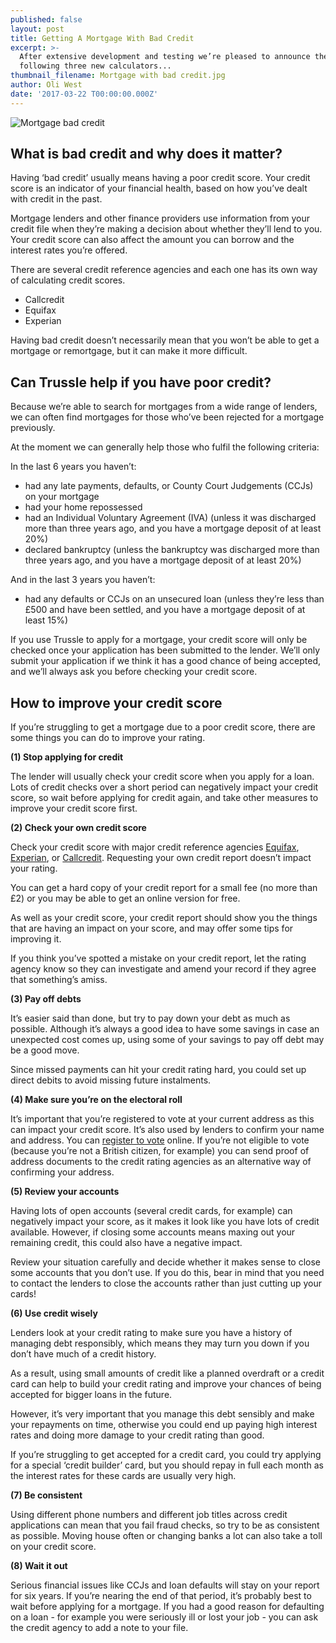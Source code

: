 ```yaml
---
published: false
layout: post
title: Getting A Mortgage With Bad Credit
excerpt: >-
  After extensive development and testing we’re pleased to announce the
  following three new calculators...
thumbnail_filename: Mortgage with bad credit.jpg
author: Oli West
date: '2017-03-22 T00:00:00.000Z'
---
```

![Mortgage bad credit]({{site.baseurl}}/images/post_images/Mortgage%20with%20bad%20credit.jpg)

## What is bad credit and why does it matter?
Having ‘bad credit’ usually means having a poor credit score. Your credit score is an indicator of your financial health, based on how you’ve dealt with credit in the past.

Mortgage lenders and other finance providers use information from your credit file when they’re making a decision about whether they’ll lend to you. Your credit score can also affect the amount you can borrow and the interest rates you’re offered. 
 
There are several credit reference agencies and each one has its own way of calculating credit scores.

- Callcredit
- Equifax
- Experian
 
Having bad credit doesn’t necessarily mean that you won’t be able to get a mortgage or remortgage, but it can make it more difficult.  
 

## Can Trussle help if you have poor credit?
Because we’re able to search for mortgages from a wide range of lenders, we can often find mortgages for those who’ve been rejected for a mortgage previously.
 
At the moment we can generally help those who fulfil the following criteria:
 
In the last 6 years you haven’t:
* had any late payments, defaults, or County Court Judgements (CCJs) on your mortgage
* had your home repossessed
* had an Individual Voluntary Agreement (IVA) (unless it was discharged more than three years ago, and you have a mortgage deposit of at least 20%)
* declared bankruptcy (unless the bankruptcy was discharged more than three years ago, and you have a mortgage deposit of at least 20%)

And in the last 3 years you haven’t:
* had any defaults or CCJs on an unsecured loan (unless they’re less than £500 and have been settled, and you have a mortgage deposit of at least 15%)
 
If you use Trussle to apply for a mortgage, your credit score will only be checked once your application has been submitted to the lender. We’ll only submit your application if we think it has a good chance of being accepted, and we’ll always ask you before checking your credit score.

## How to improve your credit score

If you’re struggling to get a mortgage due to a poor credit score, there are some things you can do to improve your rating.

**(1) Stop applying for credit**

The lender will usually check your credit score when you apply for a loan. Lots of credit checks over a short period can negatively impact your credit score, so wait before applying for credit again, and take other measures to improve your credit score first.

**(2) Check your own credit score**

Check your credit score with major credit reference agencies [Equifax](https://www.equifax.co.uk/), [Experian](http://www.experian.co.uk/), or [Callcredit](http://www.callcredit.co.uk/). Requesting your own credit report doesn’t impact your rating.

You can get a hard copy of your credit report for a small fee (no more than £2) or you may be able to get an online version for free.

As well as your credit score, your credit report should show you the things that are having an impact on your score, and may offer some tips for improving it.

If you think you’ve spotted a mistake on your credit report, let the rating agency know so they can investigate and amend your record if they agree that something’s amiss.

**(3) Pay off debts**

It’s easier said than done, but try to pay down your debt as much as possible. Although it’s always a good idea to have some savings in case an unexpected cost comes up, using some of your savings to pay off debt may be a good move. 

Since missed payments can hit your credit rating hard, you could set up direct debits to avoid missing future instalments. 

**(4) Make sure you’re on the electoral roll**

It’s important that you’re registered to vote at your current address as this can impact your credit score. It’s also used by lenders to confirm your name and address.
You can [register to vote](https://www.gov.uk/register-to-vote) online. If you’re not eligible to vote (because you’re not a British citizen, for example) you can send proof of address documents to the credit rating agencies as an alternative way of confirming your address.

**(5) Review your accounts**

Having lots of open accounts (several credit cards, for example) can negatively impact your score, as it makes it look like you have lots of credit available. However, if closing some accounts means maxing out your remaining credit, this could also have a negative impact.

Review your situation carefully and decide whether it makes sense to close some accounts that you don’t use. If you do this, bear in mind that you need to contact the lenders to close the accounts rather than just cutting up your cards! 

**(6) Use credit wisely**

Lenders look at your credit rating to make sure you have a history of managing debt responsibly, which means they may turn you down if you don’t have much of a credit history.

As a result, using small amounts of credit like a planned overdraft or a credit card can help to build your credit rating and improve your chances of being accepted for bigger loans in the future.

However, it’s very important that you manage this debt sensibly and make your repayments on time, otherwise you could end up paying high interest rates and doing more damage to your credit rating than good.

If you’re struggling to get accepted for a credit card, you could try applying for a special ‘credit builder’ card, but you should repay in full each month as the interest rates for these cards are usually very high.  

**(7) Be consistent**

Using different phone numbers and different job titles across credit applications can mean that you fail fraud checks, so try to be as consistent as possible. Moving house often or changing banks a lot can also take a toll on your credit score. 

**(8) Wait it out** 

Serious financial issues like CCJs and loan defaults will stay on your report for six years. If you’re nearing the end of that period, it’s probably best to wait before applying for a mortgage. If you had a good reason for defaulting on a loan - for example you were seriously ill or lost your job - you can ask the credit agency to add a note to your file.

 

